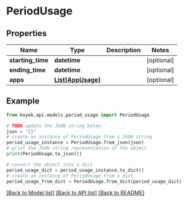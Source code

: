 # PeriodUsage


## Properties

Name | Type | Description | Notes
------------ | ------------- | ------------- | -------------
**starting_time** | **datetime** |  | [optional] 
**ending_time** | **datetime** |  | [optional] 
**apps** | [**List[AppUsage]**](AppUsage.md) |  | [optional] 

## Example

```python
from koyeb.api.models.period_usage import PeriodUsage

# TODO update the JSON string below
json = "{}"
# create an instance of PeriodUsage from a JSON string
period_usage_instance = PeriodUsage.from_json(json)
# print the JSON string representation of the object
print(PeriodUsage.to_json())

# convert the object into a dict
period_usage_dict = period_usage_instance.to_dict()
# create an instance of PeriodUsage from a dict
period_usage_from_dict = PeriodUsage.from_dict(period_usage_dict)
```
[[Back to Model list]](../README.md#documentation-for-models) [[Back to API list]](../README.md#documentation-for-api-endpoints) [[Back to README]](../README.md)


